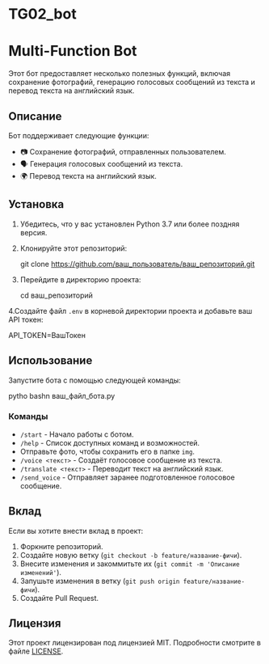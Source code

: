 # TG02_bot



# Multi-Function Bot

Этот бот предоставляет несколько полезных функций, включая сохранение фотографий, генерацию голосовых сообщений из текста и перевод текста на английский язык.

## Описание

Бот поддерживает следующие функции:
- 📷 Сохранение фотографий, отправленных пользователем.
- 🗣 Генерация голосовых сообщений из текста.
- 🌍 Перевод текста на английский язык.

## Установка

1. Убедитесь, что у вас установлен Python 3.7 или более поздняя версия.
2. Клонируйте этот репозиторий:

  
   git clone https://github.com/ваш_пользователь/ваш_репозиторий.git
  

3. Перейдите в директорию проекта:

 
   cd ваш_репозиторий




4.Создайте файл `.env` в корневой директории проекта и добавьте ваш API токен:

  
   API_TOKEN=ВашТокен
  

## Использование

Запустите бота с помощью следующей команды:

pytho
bashn ваш_файл_бота.py


### Команды

- `/start` - Начало работы с ботом.
- `/help` - Список доступных команд и возможностей.
- Отправьте фото, чтобы сохранить его в папке `img`.
- `/voice <текст>` - Создаёт голосовое сообщение из текста.
- `/translate <текст>` - Переводит текст на английский язык.
- `/send_voice` - Отправляет заранее подготовленное голосовое сообщение.

## Вклад

Если вы хотите внести вклад в проект:

1. Форкните репозиторий.
2. Создайте новую ветку (`git checkout -b feature/название-фичи`).
3. Внесите изменения и закоммитьте их (`git commit -m 'Описание изменений'`).
4. Запушьте изменения в ветку (`git push origin feature/название-фичи`).
5. Создайте Pull Request.

## Лицензия

Этот проект лицензирован под лицензией MIT. Подробности смотрите в файле [LICENSE](LICENSE).




